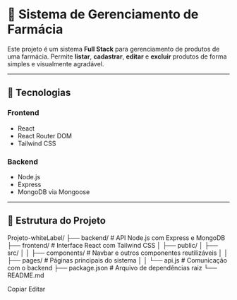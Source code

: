 # 🏥 Sistema de Gerenciamento de Farmácia

Este projeto é um sistema **Full Stack** para gerenciamento de produtos de uma farmácia. Permite **listar**, **cadastrar**, **editar** e **excluir** produtos de forma simples e visualmente agradável.

---

## 🚀 Tecnologias

### Frontend
- React
- React Router DOM
- Tailwind CSS

### Backend
- Node.js
- Express
- MongoDB via Mongoose

---

## 📂 Estrutura do Projeto

Projeto-whiteLabel/
├── backend/ # API Node.js com Express e MongoDB
├── frontend/ # Interface React com Tailwind CSS
│ ├── public/
│ ├── src/
│ │ ├── components/ # Navbar e outros componentes reutilizáveis
│ │ ├── pages/ # Páginas principais do sistema
│ │ └── api.js # Comunicação com o backend
├── package.json # Arquivo de dependências raiz
└── README.md

Copiar
Editar
